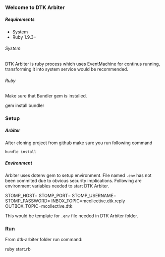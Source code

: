 ### Welcome to DTK Arbiter

##### Requirements

* System
* Ruby 1.9.3+

###### System

DTK Arbiter is ruby process which uses EventMachine for continus running, transforming it into system service would be recommended.

###### Ruby

Make sure that Bundler gem is installed.

  gem install bundler

### Setup

##### Arbiter

After cloning project from github make sure you run following command

    bundle install

##### Environment

Arbiter uses dotenv gem to setup environment. File named `.env` has not been commited due to obvious security implications. Following are environment variables needed to start DTK Arbiter.

  STOMP_HOST=
  STOMP_PORT=
  STOMP_USERNAME=
  STOMP_PASSWORD=
  INBOX_TOPIC=mcollective.dtk.reply
  OUTBOX_TOPIC=mcollective.dtk

This would be template for `.env` file needed in DTK Arbiter folder.

### Run

From dtk-arbiter folder run command:

  ruby start.rb


